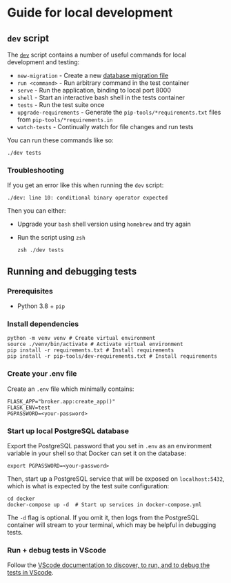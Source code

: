 # Guide for local development

## `dev` script

The [`dev`](./dev) script contains a number of useful commands for local development and testing:

- `new-migration` - Create a new [database migration file](https://alembic.sqlalchemy.org/en/latest/tutorial.html#create-a-migration-script)
- `run <command>` - Run arbitrary command in the test container
- `serve` - Run the application, binding to local port 8000
- `shell` - Start an interactive bash shell in the tests container
- `tests` - Run the test suite once
- `upgrade-requirements` - Generate the `pip-tools/*requirements.txt` files from `pip-tools/*requirements.in`
- `watch-tests` - Continually watch for file changes and run tests

You can run these commands like so:

```shell
./dev tests
```

### Troubleshooting

If you get an error like this when running the `dev` script:

```shell
./dev: line 10: conditional binary operator expected
```

Then you can either:

- Upgrade your `bash` shell version using `homebrew` and try again
- Run the script using `zsh`

    ```shell
    zsh ./dev tests
    ```

## Running and debugging tests

### Prerequisites

- Python 3.8 + `pip`

### Install dependencies

```shell
python -m venv venv # Create virtual environment
source ./venv/bin/activate # Activate virtual environment
pip install -r requirements.txt # Install requirements
pip install -r pip-tools/dev-requirements.txt # Install requirements
```

### Create your .env file

Create an `.env` file which minimally contains:

```env
FLASK_APP="broker.app:create_app()"
FLASK_ENV=test
PGPASSWORD=<your-password>
```

### Start up local PostgreSQL database

Export the PostgreSQL password that you set in `.env` as an environment variable in your shell so that Docker can set it on the database:

```shell
export PGPASSWORD=<your-password>
```

Then, start up a PostgreSQL service that will be exposed on `localhost:5432`, which is what is expected by the test suite configuration:

```shell
cd docker
docker-compose up -d  # Start up services in docker-compose.yml
```

The `-d` flag is optional. If you omit it, then logs from the PostgreSQL container will stream to your terminal, which may be helpful in debugging tests.

### Run + debug tests in VScode

Follow the [VScode documentation to discover, to run, and to debug the tests in VScode](https://code.visualstudio.com/docs/python/testing).
